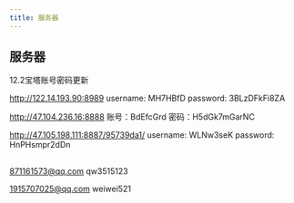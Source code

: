 ```yaml
---
title: 服务器
---
```



## 服务器
12.2宝塔账号密码更新

http://122.14.193.90:8989
username: MH7HBfD
password: 3BLzDFkFi8ZA

http://47.104.236.16:8888
账号：BdEfcGrd
密码：H5dGk7mGarNC

http://47.105.198.111:8887/95739da1/
username: WLNw3seK
password: HnPHsmpr2dDn

## 
871161573@qq.com
qw3515123

1915707025@qq.com
weiwei521
                                                                                                                                                                                                                                                                                                                                                                                                                                                                                 